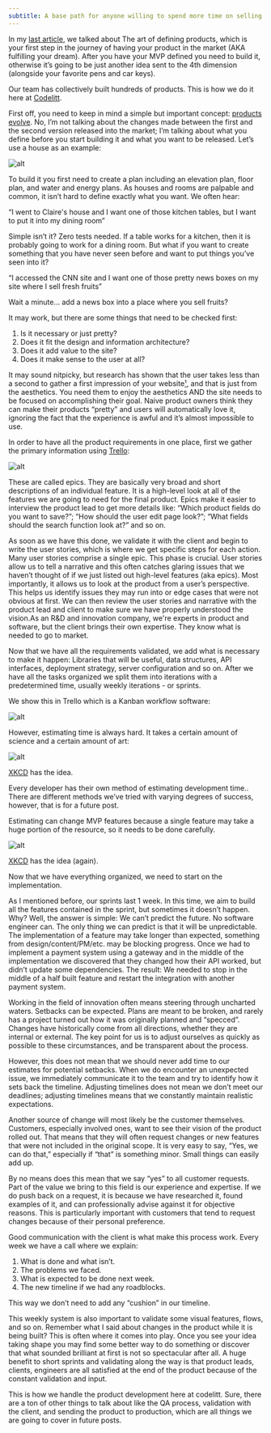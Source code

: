 ```yaml
---
subtitle: A base path for anyone willing to spend more time on selling the product instead of in building it
---
```



In my [last article](http://kaiomagalhaes.com/2016-09-21-The-Art-Of-Defining-Products/), we talked about The art of defining products, which is your first step in the journey of having your product in the market (AKA fulfilling your dream). After you have your MVP defined you need to build it, otherwise it’s going to be just another idea sent to the 4th dimension (alongside your favorite pens and car keys).

Our team has collectively built hundreds of products. This is how we do it here at [Codelitt](codelitt.com).

First off, you need to keep in mind a simple but important concept: [products evolve](https://img.buzzfeed.com/buzzfeed-static/static/2014-07/17/16/enhanced/webdr04/anigif_enhanced-11135-1405627535-2.gif). No, I’m not talking about the changes made between the first and the second version released into the market; I’m talking about what you define before you start building it and what you want to be released.
Let’s use a house as an example:

![alt](https://raw.githubusercontent.com/kaiomagalhaes/blog/master/en/the_art_of_defining_products/image00.jpg)

To build it you first need to create a plan including an elevation plan, floor plan, and  water and energy plans. As houses and rooms are palpable and common, it isn’t hard to define exactly what you want. We often hear:


“I went to Claire's house and I want one of those kitchen tables, but I want to put it into my dining room”

Simple isn’t it? Zero tests needed. If a table works for a kitchen, then it is probably going to work for a dining room. But what if you want to create something that you have never seen before and want to put things you’ve seen into it?

“I accessed the CNN site and I want one of those pretty news boxes on my site where I sell fresh fruits”

Wait a minute… add a news box into a place where you sell fruits?

It may work, but there are some things that need to be checked first:

1. Is it necessary or just pretty?
2. Does it fit the design and information architecture?
3. Does it add value to the site?
4. Does it make sense to the user at all?

It may sound nitpicky, but research has shown that the user takes less than a second to gather a first impression of your website[¹](http://www.anaandjelic.typepad.com/files/attention-web-designers-2.pdf), and that is just from the aesthetics. You need them to enjoy the aesthetics AND the site needs to be focused on accomplishing their goal. Naive product owners think they can make their products “pretty” and users will automatically love it, ignoring the fact that the experience is awful and it’s almost impossible to use.

In order to have all the product requirements in one place, first we gather the primary information using [Trello](trello.com):

![alt](https://raw.githubusercontent.com/kaiomagalhaes/blog/master/en/the_art_of_defining_products/image04.png)

These are called epics. They are basically very broad and short descriptions of an individual feature. It is a high-level look at all of the features we are going to need for the final product. Epics make it easier to interview the product lead to get more details like: “Which product fields do you want to save?”; “How should the user edit page look?”; “What fields should the search function look at?” and so on.


As soon as we have this done, we validate it with the client and begin to write the user stories, which is where we get specific steps for each action. Many user stories comprise a single epic. This phase is crucial. User stories allow us to tell a narrative and this often catches glaring issues that we haven’t thought of if we just listed out high-level features (aka epics). Most importantly, it allows us to look at the product from a user’s perspective. This helps us identify issues they may run into or edge cases that were not obvious at first. We can then review the user stories and narrative with the product lead and client to make sure we have properly understood the vision.As an R&D and innovation company, we're experts in product and software, but  the client brings their own expertise.  They know what is needed to go to market.


Now that we have all the requirements validated, we add what is necessary to make it happen: Libraries that will be useful, data structures, API interfaces, deployment strategy, server configuration and so on. After we have all the tasks organized we split them into iterations with a predetermined time, usually weekly iterations - or sprints.

We show this in Trello which is a  Kanban workflow software:

![alt](https://raw.githubusercontent.com/kaiomagalhaes/blog/master/en/the_art_of_defining_products/image03.png)


However, estimating time is always hard. It takes a certain amount of science and a certain amount of art:


![alt](https://raw.githubusercontent.com/kaiomagalhaes/blog/master/en/the_art_of_defining_products/image01.png)

[XKCD](http://xkcd.com/) has the idea.


Every developer has their own method of estimating development time.. There are different methods we’ve tried with varying degrees of success, however, that is for a future post.


Estimating can change MVP features because a single feature may take a huge portion of the resource, so it needs to be done carefully.


![alt](https://raw.githubusercontent.com/kaiomagalhaes/blog/master/en/the_art_of_defining_products/image02.png)

[XKCD](http://xkcd.com/) has the idea (again).


Now that we have everything organized, we need to start on the implementation.


As I mentioned before, our sprints last 1 week. In this time, we aim to build all the features contained in the sprint, but sometimes it doesn’t happen. Why? Well, the answer is simple: We can’t predict the future. No software engineer can. The only thing we can predict is that it will be unpredictable. The implementation of a feature may take longer than expected, something from design/content/PM/etc. may be blocking progress. Once we had to implement a payment system using a gateway and in the middle of the implementation we discovered that they changed how their API worked, but didn’t update some dependencies. The result: We needed to stop in the middle of a half built feature and restart the integration with another payment system.




Working in the field of innovation often means steering through uncharted waters. Setbacks can be expected. Plans are meant to be broken, and rarely has a project turned out how it was originally planned and “specced”. Changes have historically come from all directions, whether they are internal or external. The key point for us is to adjust ourselves as quickly as possible to these circumstances, and be transparent about the process.


However, this does not mean that we should never add time to our estimates for potential setbacks. When we do encounter an unexpected issue, we immediately communicate it to the team and try to identify how it sets back the timeline. Adjusting timelines does not mean we don’t meet our deadlines; adjusting timelines means that we constantly maintain realistic expectations.


Another source of change will most likely be the customer themselves. Customers, especially involved ones, want to see their vision of the product rolled out. That means that they will often request changes or new features that were not included in the original scope. It is very easy to say, “Yes, we can do that,” especially if “that” is something minor. Small things can easily add up.


By no means does this mean that we say “yes” to all customer requests. Part of the value we bring to this field is our experience and expertise. If we do push back on a request, it is because we have researched it, found examples of it, and can professionally advise against it for objective reasons. This is particularly important with customers that tend to request changes because of their personal preference.


Good communication with the client is what make this process work. Every week we have a call where we explain:


1. What is done and what isn’t.
2. The problems we faced.
3. What is expected to be done next week.
4. The new timeline if we had any roadblocks.


This way we don’t need to add any “cushion” in our timeline.


This weekly system is also important to validate some visual features, flows, and so on. Remember what I said about changes in the product while it is being built? This is often where it comes into play. Once you see your idea taking shape you may find some better way to do something or discover that what sounded brilliant at first is not so spectacular after all. A huge benefit to short sprints and validating along the way is that product leads, clients, engineers are all satisfied at the end of the product because of the constant validation and input.


This is how we handle the product development here at codelitt. Sure, there are a ton of other things to talk about like the QA process, validation with the client, and sending the product to production, which are all things we are going to cover in future posts.


